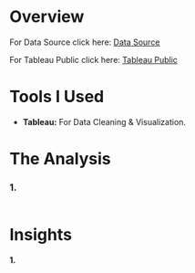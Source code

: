 # Overview


For Data Source click here: [Data Source](/Source_Data/Sales_Pipeline.zip/)

For Tableau Public click here: [Tableau Public](https://public.tableau.com/views/CRM_Sales_Opportunities/Story1?:language=en-US&:sid=&:redirect=auth&:display_count=n&:origin=viz_share_link)

# Tools I Used

- **Tableau:** For Data Cleaning & Visualization.

# The Analysis

### 1. 


![]()



# Insights

#### 1. 


